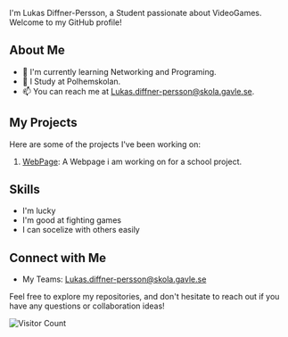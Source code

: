 I'm Lukas Diffner-Persson, a Student passionate about VideoGames. Welcome to my GitHub profile!

## About Me

- 🌱 I'm currently learning Networking and Programing.
- 💼 I Study at Polhemskolan.
- 📫 You can reach me at Lukas.diffner-persson@skola.gavle.se.

## My Projects

Here are some of the projects I've been working on:

1. [WebPage](https://github.com/Polhemsskolan-DATA/sidmallen-Lukas-Diffner-Persson): A Webpage i am working on for a school project.

## Skills

- I'm lucky
- I'm good at fighting games
- I can socelize with others easily

## Connect with Me

- My Teams: Lukas.diffner-persson@skola.gavle.se

Feel free to explore my repositories, and don't hesitate to reach out if you have any questions or collaboration ideas!

![Visitor Count](https://visitor-badge.laobi.icu/badge?page_id=your-username.your-username)
